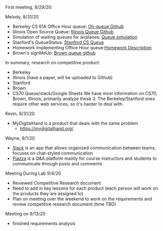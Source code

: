 First meeting, 8/29/20:

Melody, 8/31/20
* Berkeley CS 61A Office Hour queue: [Oh-queue Github](https://github.com/Cal-CS-61A-Staff/oh-queue)
* Illinois Open Source Queue: [Illinois Queue Github](https://github.com/illinois/queue)
* Simulation of waiting queues for airplanes: [Queue simulation](https://github.com/wilberh/Simulation-of-waiting-queues)
* Stanford's QueueStatus: [Stanford CS Queue](https://queuestatus.com/organizations/1)
* Homework implementing Office Hour queue:[Homework Description](https://cs1331.gitlab.io/fall2018/hw7/hw7-officehoursqueue.html)
* Brown's signMeUp: [Brown queue github](https://github.com/signmeup/signmeup)

In summary, research on competitive product:
* Berkeley
* Illinois (have a paper, will be uploaded to Github)
* Stanford
* Brown
* CS70 Queue/slack/Google Sheets 
We have most information on CS70, Brown, Illinois, primarily analyze these 3. The Berkeley/Stanford ones require other web services, so it's harder to deal with. 

Kevin, 8/31/20
* MyDigitalHand is a product that deals with the same problem
  * https://mydigitalhand.org/
  
Wayne, 9/1/20
* [Slack](https://slack.com/) is an app that allows organized communication between teams; focuses on chat-styled communication
* [Piazza](https://piazza.com/) is a Q&A platform mainly for course instructors and students to communicate through posts and comments

Meeting During Lab 9/4/20
* Reviewed Competitive Research document
* Need to add in key lessons for each product (each person will work on the products they are assigned to)
* Plan on meeting over the weekend to work on the requirements and review competitive research document (time TBD)

Meeting on 9/13/20
* finished requirements analysis
